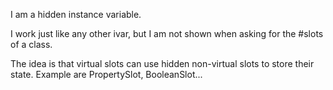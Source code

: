 I am a hidden instance variable.

I work just like any other ivar, but I am not shown when asking for the #slots of a class.

The idea is that virtual slots can use hidden non-virtual slots to store their state. Example are PropertySlot, BooleanSlot...
